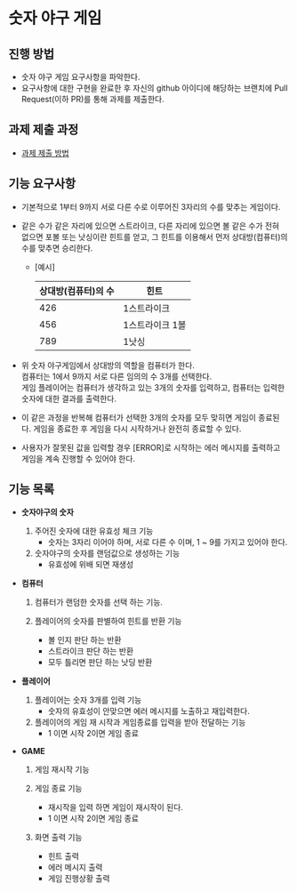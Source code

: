 # 숫자 야구 게임
## 진행 방법
* 숫자 야구 게임 요구사항을 파악한다.
* 요구사항에 대한 구현을 완료한 후 자신의 github 아이디에 해당하는 브랜치에 Pull Request(이하 PR)를 통해 과제를 제출한다.

## 과제 제출 과정
* [과제 제출 방법](https://github.com/next-step/nextstep-docs/tree/master/precourse)




## 기능 요구사항

* 기본적으로 1부터 9까지 서로 다른 수로 이루어진 3자리의 수를 맞추는 게임이다.

* 같은 수가 같은 자리에 있으면 스트라이크, 다른 자리에 있으면 볼 같은 수가 전혀 없으면 포볼 또는 낫싱이란 힌트를 얻고,
  그 힌트를 이용해서 먼저 상대방(컴퓨터)의 수를 맞추면 승리한다.

    * [예시]

      |상대방(컴퓨터)의 수|힌트|
      |--------------|---|
      |426|1스트라이크|
      |456|1스트라이크 1볼|
      |789|1낫싱|

* 위 숫자 야구게임에서 상대방의 역할을 컴퓨터가 한다.   
  컴퓨터는 1에서 9까지 서로 다른 임의의 수 3개를 선택한다.   
  게임 플레이어는 컴퓨터가 생각하고 있는 3개의 숫자를 입력하고, 컴퓨터는 입력한 숫자에 대한 결과를 출력한다.


* 이 같은 과정을 반복해 컴퓨터가 선택한 3개의 숫자를 모두 맞히면 게임이 종료된다.
  게임을 종료한 후 게임을 다시 시작하거나 완전히 종료할 수 있다.  


* 사용자가 잘못된 값을 입력할 경우 [ERROR]로 시작하는 에러 메시지를 출력하고 게임을 계속 진행할 수 있어야 한다.

## 기능 목록  

* **숫자야구의 숫자**  
  1. 주어진 숫자에 대한 유효성 체크 기능
        - 숫자는 3자리 이어야 하며, 서로 다른 수 이며, 1 ~ 9를 가지고 있어야 한다. 
  2. 숫자야구의 숫자를 랜덤값으로 생성하는 기능
        - 유효성에 위배 되면 재생성
  

* **컴퓨터**
  1. 컴퓨터가 랜덤한 숫자를 선택 하는 기능.
         
  2. 플레이어의 숫자를 판별하여 힌트를 반환 기능
      - 볼 인지 판단 하는 반환
      - 스트라이크 판단 하는 반환
      - 모두 틀리면 판단 하는 낫딩 반환
  
    
* **플레이어**
  1. 플레이어는 숫자 3개를 입력 기능 
     - 숫자의 유효성이 안맞으면 에러 메시지를 노출하고 재입력한다. 
  2. 플레이어의 게임 재 시작과 게임종료를 입력을 받아 전달하는 기능 
     - 1 이면 시작 2이면 게임 종료
  

* **GAME**

  1. 게임 재시작 기능
  2. 게임 종료 기능
     - 재시작을 입력 하면 게임이 재시작이 된다.
     - 1 이면 시작 2이면 게임 종료 
     
  3. 화면 출력 기능 
      - 힌트 출력
      - 에러 메시지 출력
      - 게임 진행상황 출력

  
    







